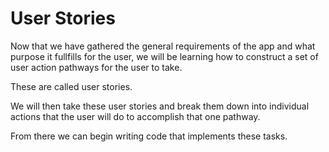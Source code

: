 # User Stories

Now that we have gathered the general requirements of the app and what purpose it fullfills for the user, we will be learning how to construct a set of user action pathways for the user to take.

These are called user stories.

We will then take these user stories and break them down into individual actions that the user will do to accomplish that one pathway.

From there we can begin writing code that implements these tasks.


